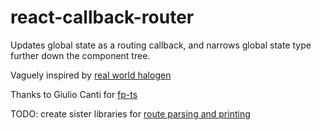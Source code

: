 # react-callback-router
Updates global state as a routing callback, and narrows global state type further down the component tree.

Vaguely inspired by [real world halogen](https://github.com/thomashoneyman/purescript-halogen-realworld)

Thanks to Giulio Canti for [fp-ts](https://github.com/gcanti/fp-ts)

TODO: create sister libraries for [route parsing and printing](https://github.com/natefaubion/purescript-routing-duplex)
